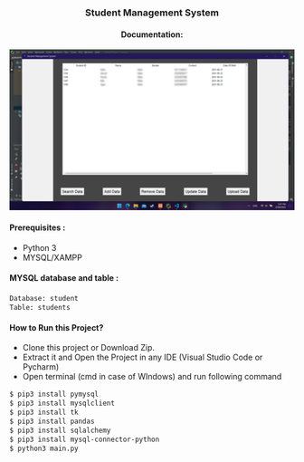 ###  <center> Student Management System</center>
####  <center> Documentation: </center>

[<img src="documentation/doc.png" />](https://t.me/vinayak_09)

#### Prerequisites :
- Python 3
- MYSQL/XAMPP

#### MYSQL database and table :
```
Database: student 
Table: students
```


#### How to Run this Project?
- Clone this project or Download Zip.
- Extract it and Open the Project in any IDE (Visual Studio Code or Pycharm)
- Open terminal (cmd in case of WIndows) and run following command
```shell
$ pip3 install pymysql
$ pip3 install mysqlclient
$ pip3 install tk
$ pip3 install pandas
$ pip3 install sqlalchemy
$ pip3 install mysql-connector-python
$ python3 main.py
```
